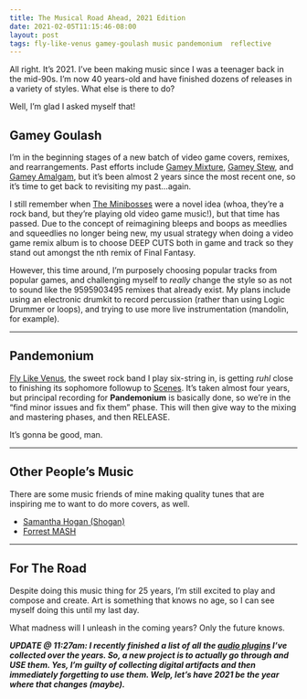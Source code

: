 ```yaml
---
title: The Musical Road Ahead, 2021 Edition
date: 2021-02-05T11:15:46-08:00
layout: post
tags: fly-like-venus gamey-goulash music pandemonium  reflective
---
```

All right. It&#8217;s 2021. I&#8217;ve been making music since I was a teenager back in the mid-90s. I&#8217;m now 40 years-old and have finished dozens of releases in a variety of styles. What else is there to do?

Well, I&#8217;m glad I asked myself that!

<!--more-->

## Gamey Goulash

I&#8217;m in the beginning stages of a new batch of video game covers, remixes, and rearrangements. Past efforts include [Gamey Mixture](https://nebyoolae.bandcamp.com/album/gamey-mixture), [Gamey Stew](https://nebyoolae.bandcamp.com/album/gamey-stew), and [Gamey Amalgam](https://nebyoolae.bandcamp.com/album/gamey-amalgam), but it&#8217;s been almost 2 years since the most recent one, so it&#8217;s time to get back to revisiting my past&#8230;again.

I still remember when [The Minibosses](http://www.minibosses.com/) were a novel idea (whoa, they&#8217;re a rock band, but they&#8217;re playing old video game music!), but that time has passed. Due to the concept of reimagining bleeps and boops as meedlies and squeedlies no longer being new, my usual strategy when doing a video game remix album is to choose DEEP CUTS both in game and track so they stand out amongst the nth remix of Final Fantasy.

However, this time around, I&#8217;m purposely choosing popular tracks from popular games, and challenging myself to _really_ change the style so as not to sound like the 9595903495 remixes that already exist. My plans include using an electronic drumkit to record percussion (rather than using Logic Drummer or loops), and trying to use more live instrumentation (mandolin, for example).

<hr class="wp-block-separator" />

## Pandemonium

[Fly Like Venus](https://flylikevenus.bandcamp.com), the sweet rock band I play six-string in, is getting _ruhl_ close to finishing its sophomore followup to [Scenes](https://flylikevenus.com/album/scenes). It&#8217;s taken almost four years, but principal recording for **Pandemonium** is basically done, so we&#8217;re in the &#8220;find minor issues and fix them&#8221; phase. This will then give way to the mixing and mastering phases, and then RELEASE.

It&#8217;s gonna be good, man.

<hr class="wp-block-separator" />

## Other People&#8217;s Music

There are some music friends of mine making quality tunes that are inspiring me to want to do more covers, as well.

  * [Samantha Hogan (Shogan)](https://samanthahogan-composer.bandcamp.com/album/midi-tastic-video-game-ish-music-v-1)
  * [Forrest MASH](https://www.youtube.com/channel/UCCNiGiYxzPsnmuQFOCel9eg)

<hr class="wp-block-separator" />

## For The Road

Despite doing this music thing for 25 years, I&#8217;m still excited to play and compose and create. Art is something that knows no age, so I can see myself doing this until my last day.

What madness will I unleash in the coming years? Only the future knows.

**_UPDATE @ 11:27am: I recently finished a list of all the [audio plugins](/audio-plugins) I&#8217;ve collected over the years. So, a new project is to actually go through and USE them. Yes, I&#8217;m guilty of collecting digital artifacts and then immediately forgetting to use them. Welp, let&#8217;s have 2021 be the year where that changes (maybe)._**
